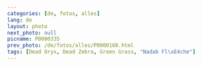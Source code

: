 ```yaml
---
categories: [de, fotos, alles]
lang: de
layout: photo
next_photo: null
picname: P0000335
prev_photo: /de/fotos/alles/P0000160.html
tags: [Dead Oryx, Dead Zebra, Green Grass, "Nadab Fl\xE4che"]
---
```

